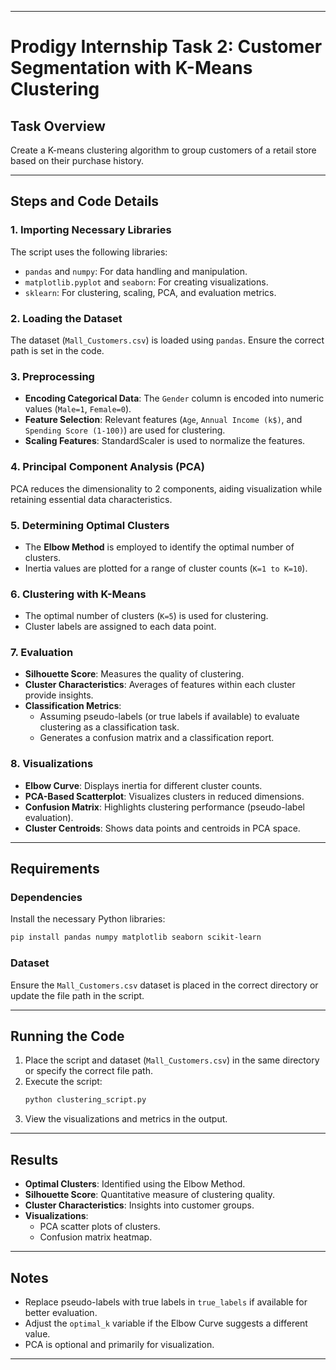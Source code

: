 
---

# Prodigy Internship Task 2: Customer Segmentation with K-Means Clustering

## Task Overview
Create a K-means clustering algorithm to group customers of a retail store based on their purchase history.

---

## Steps and Code Details

### 1. **Importing Necessary Libraries**
The script uses the following libraries:
- `pandas` and `numpy`: For data handling and manipulation.
- `matplotlib.pyplot` and `seaborn`: For creating visualizations.
- `sklearn`: For clustering, scaling, PCA, and evaluation metrics.

### 2. **Loading the Dataset**
The dataset (`Mall_Customers.csv`) is loaded using `pandas`. Ensure the correct path is set in the code.

### 3. **Preprocessing**
- **Encoding Categorical Data**: The `Gender` column is encoded into numeric values (`Male=1`, `Female=0`).
- **Feature Selection**: Relevant features (`Age`, `Annual Income (k$)`, and `Spending Score (1-100)`) are used for clustering.
- **Scaling Features**: StandardScaler is used to normalize the features.

### 4. **Principal Component Analysis (PCA)**
PCA reduces the dimensionality to 2 components, aiding visualization while retaining essential data characteristics.

### 5. **Determining Optimal Clusters**
- The **Elbow Method** is employed to identify the optimal number of clusters.
- Inertia values are plotted for a range of cluster counts (`K=1 to K=10`).

### 6. **Clustering with K-Means**
- The optimal number of clusters (`K=5`) is used for clustering.
- Cluster labels are assigned to each data point.

### 7. **Evaluation**
- **Silhouette Score**: Measures the quality of clustering.
- **Cluster Characteristics**: Averages of features within each cluster provide insights.
- **Classification Metrics**:
  - Assuming pseudo-labels (or true labels if available) to evaluate clustering as a classification task.
  - Generates a confusion matrix and a classification report.

### 8. **Visualizations**
- **Elbow Curve**: Displays inertia for different cluster counts.
- **PCA-Based Scatterplot**: Visualizes clusters in reduced dimensions.
- **Confusion Matrix**: Highlights clustering performance (pseudo-label evaluation).
- **Cluster Centroids**: Shows data points and centroids in PCA space.

---

## Requirements

### Dependencies
Install the necessary Python libraries:
```bash
pip install pandas numpy matplotlib seaborn scikit-learn
```

### Dataset
Ensure the `Mall_Customers.csv` dataset is placed in the correct directory or update the file path in the script.

---

## Running the Code
1. Place the script and dataset (`Mall_Customers.csv`) in the same directory or specify the correct file path.
2. Execute the script:
   ```bash
   python clustering_script.py
   ```
3. View the visualizations and metrics in the output.

---

## Results
- **Optimal Clusters**: Identified using the Elbow Method.
- **Silhouette Score**: Quantitative measure of clustering quality.
- **Cluster Characteristics**: Insights into customer groups.
- **Visualizations**:
  - PCA scatter plots of clusters.
  - Confusion matrix heatmap.

---

## Notes
- Replace pseudo-labels with true labels in `true_labels` if available for better evaluation.
- Adjust the `optimal_k` variable if the Elbow Curve suggests a different value.
- PCA is optional and primarily for visualization.

--- 
